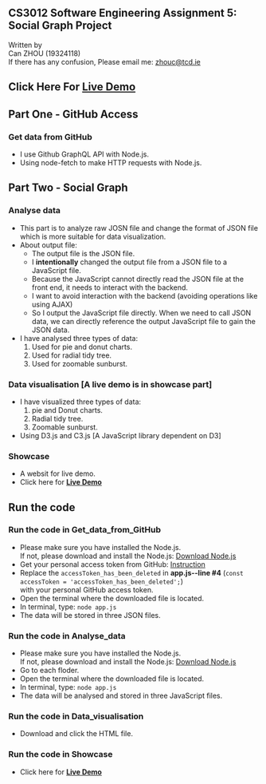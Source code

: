 ## CS3012 Software Engineering Assignment 5: **Social Graph Project**  

Written by  
Can ZHOU (19324118)  
If there has any confusion, Please email me: zhouc@tcd.ie

## Click Here For **[Live Demo](https://can-zhou.github.io/CS3012/index.html)**

## Part One - GitHub Access
### Get data from GitHub 
- I use Github GraphQL API with Node.js.
- Using node-fetch to make HTTP requests with Node.js.

## Part Two - Social Graph
### Analyse data  
- This part is to analyze raw JOSN file and change the format of JSON file which is more suitable for data visualization.
- About output file:
  - The output file is the JSON file.
  - I **intentionally** changed the output file from a JSON file to a JavaScript file.
  - Because the JavaScript cannot directly read the JSON file at the front end, it needs to interact with the backend.
  - I want to avoid interaction with the backend (avoiding operations like using AJAX)
  - So I output the JavaScript file directly. When we need to call JSON data, we can directly reference the output JavaScript file to gain the JSON data.
- I have analysed three types of data:
    1. Used for pie and donut charts.
    2. Used for radial tidy tree.
    3. Used for zoomable sunburst.

### Data visualisation [A live demo is in showcase part]
- I have visualized three types of data:
    1. pie and Donut charts.
    2. Radial tidy tree.
    3. Zoomable sunburst.
- Using D3.js and C3.js [A JavaScript library dependent on D3]

### Showcase
- A websit for live demo.
- Click here for **[Live Demo](https://can-zhou.github.io/CS3012/index.html)**

## Run the code
### Run the code in Get_data_from_GitHub
- Please make sure you have installed the Node.js.  
      If not, please download and install the Node.js: [Download Node.js](https://nodejs.org/en/)
- Get your personal access token from GitHub: [Instruction](https://help.github.com/en/github/authenticating-to-github/creating-a-personal-access-token-for-the-command-line)   
- Replace the `accessToken_has_been_deleted` in
      **app.js--line #4** (`const accessToken = 'accessToken_has_been_deleted';`)   
      with your personal GitHub access token.
- Open the terminal where the downloaded file is located.
- In terminal, type: `node app.js`
- The data will be stored in three JSON files.

### Run the code in Analyse_data 
- Please make sure you have installed the Node.js.  
  If not, please download and install the Node.js: [Download Node.js](https://nodejs.org/en/)
- Go to each floder.
- Open the terminal where the downloaded file is located.
- In terminal, type: `node app.js`
- The data will be analysed and stored in three JavaScript files.

### Run the code in Data_visualisation
- Download and click the HTML file.

### Run the code in Showcase
- Click here for **[Live Demo](https://can-zhou.github.io/CS3012/index.html)**